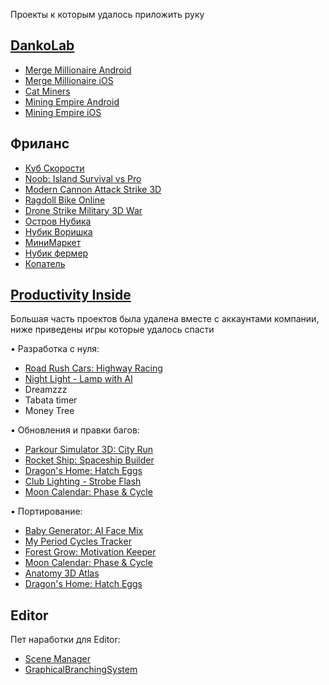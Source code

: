 Проекты к которым удалось приложить руку

## [DankoLab](https://dankolab.com/)
 - [Merge Millionaire Android](https://play.google.com/store/apps/details?id=com.merge.millionaire.tycoon.money.rich.billionaire.magnate.business.mansion)
 - [Merge Millionaire iOS](https://apps.apple.com/us/app/merge-millionaire-rich-craft/id6502765609)
 - [Cat Miners](https://play.google.com/store/apps/details?id=com.cat.miners.empire.gold.gems.digger.tycoon&hl=en) 
 - [Mining Empire Android](https://play.google.com/store/apps/details?id=com.mnr.miner) 
 - [Mining Empire iOS](https://apps.apple.com/na/app/mining-empire-idle-tycoon/id6443466892) 


## Фриланс  
 - [Куб Скорости](https://yandex.ru/games/app/261646#app-id=261646&catalog-session-uid=catalog-847e53d5-36f6-5acc-9e4c-0a916cd1a07a-1699941497830-07bd&rtx-reqid=12809727291719828101&pos=%7B%22listType%22%3A%22played%22%2C%22tabCategory%22%3A%22common%22%7D&redir-data=%7B%22block%22%3A%22played%22%2C%22block_index%22%3A0%2C%22card%22%3A%22your_games%22%2C%22col%22%3A1%2C%22first_screen%22%3A1%2C%22page%22%3A%22main%22%2C%22rn%22%3A959991245%2C%22row%22%3A0%2C%22rtx_reqid%22%3A%2212809727291719828101%22%2C%22wrapper%22%3A%22played_games%22%2C%22http_ref%22%3A%22https%253A%252F%252Fyandex.ru%252Fgames%252F%22%7D)
 - [Noob: Island Survival vs Pro](https://play.google.com/store/apps/details?id=com.tox.BoxCraft)
 - [Modern Cannon Attack Strike 3D](https://play.google.com/store/apps/details?id=com.AniviaGames.Artillery)
 - [Ragdoll Bike Online](https://play.google.com/store/apps/details?id=com.AniviaGames.RagdollBike)
 - [Drone Strike Military 3D War](https://play.google.com/store/apps/details?id=com.Drone.DroneSimulatorMobile&hl=en)
 - [Остров Нубика](https://yandex.ru/games/app/229423?ypr=https%3A%2F%2Fapp-224443.games.s3.yandex.net%2F224443%2F809n5yy14q2gy4s2u6t5ffc95uhioffh%2Findex.html%3Flang%3Dru)
 - [Нубик Воришка](https://yandex.ru/games/app/223239#app-id=223239&catalog-session-uid=catalog-b3807363-1724-59d3-a618-8090c8a1c9ed-1686812299617-0e8f&rtx-reqid=15455109858816195969&pos=%7B%22listType%22%3A%22suggested%22%2C%22tabCategory%22%3A%22developer%22%7D)
 - [МиниМаркет](https://yandex.ru/games/app/229223?draft=true&lang=ru)
 - [Нубик фермер](https://yandex.ru/games/app/224443?draft=true&lang=ru)
 - [Копатель](https://yandex.ru/games/app/224324)


## [Productivity Inside](https://productivityinside.com/)

Большая часть проектов была удалена вместе с аккаунтами компании, ниже приведены  игры которые удалось спасти

• Разработка с нуля:
 - [Road Rush Cars: Highway Racing](https://apps.apple.com/app/id1612212123)
 - [Night Light - Lamp with AI](https://apps.apple.com/us/app/night-light-lamp-with-ai/id1035596553?platform=iphone)
 - Dreamzzz
 - Tabata timer
 - Money Tree

 • Обновления и правки багов:
 - [Parkour Simulator 3D: City Run](https://apps.apple.com/us/app/parkour-simulator-3d-city-run/id1066162767)
 - [Rocket Ship: Spaceship Builder](https://apps.apple.com/us/app/rocket-ship-spaceship-builder/id1624406379)
 - [Dragon's Home: Hatch Eggs](https://www.microsoft.com/ru-ru/p/dragons-home-virtual-pet-simulator/9PF60191Q82P?rtc=1&activetab=pivot:overviewtab)
 - [Club Lighting - Strobe Flash](https://apps.apple.com/us/app/club-lighting-strobe-flash/id952148777)
 - [Moon Calendar: Phase & Cycle](https://apps.apple.com/us/app/moon-calendar-phase-cycle/id1597691052)

 • Портирование:
 - [Baby Generator: AI Face Mix](https://apps.apple.com/us/app/baby-generator-ai-face-mix/id1617020027)
 - [My Period Cycles Tracker](https://apps.apple.com/us/app/my-period-cycles-tracker/id1672970596)
 - [Forest Grow: Motivation Keeper](https://apps.apple.com/us/app/forest-grow-motivation-keeper/id1097508352)
 - [Moon Calendar: Phase & Cycle](https://apps.apple.com/us/app/moon-calendar-phase-cycle/id1597691052)
 - [Anatomy 3D Atlas](https://apps.microsoft.com/store/detail/anatomy-3d-atlas/9MVGZCMBPSB1?hl=en-us&gl=us)
 - [Dragon's Home: Hatch Eggs](https://www.microsoft.com/ru-ru/p/dragons-home-virtual-pet-simulator/9PF60191Q82P?rtc=1&activetab=pivot:overviewtab)

## Editor

Пет наработки для Editor:

- [Scene Manager](https://github.com/TrendDead/SceneManager/releases/tag/v1.0.1)
- [GraphicalBranchingSystem](https://github.com/TrendDead/GraphicalBranchingSystem/tree/feature/add-view-graph)
